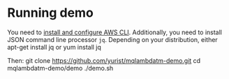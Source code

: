# Running demo

You need to [install and configure AWS CLI](http://docs.aws.amazon.com/cli/latest/userguide/installing.html). Additionally, you need to install JSON command line processor `jq`. Depending on your distribution, either
    apt-get install jq
or
    yum install jq
    
Then:
    git clone https://github.com/yurist/mqlambdatm-demo.git
    cd mqlambdatm-demo/demo
    ./demo.sh
    

    
   

